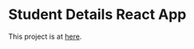 # Student Details React App

This project is at  [here](https://student-dashboard-mridul.herokuapp.com/).


